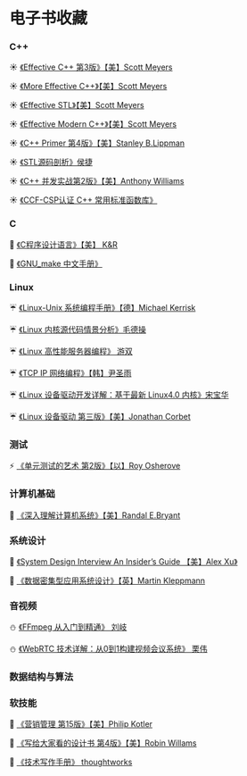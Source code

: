 # 电子书收藏
### C++
:sunny: [《Effective C++ 第3版》【美】Scott Meyers](https://ebook-1301626360.cos.ap-nanjing.myqcloud.com/cpp/Effective%20C%2B%2B%E4%B8%AD%E6%96%87%E7%89%88%28%E7%AC%AC%E4%B8%89%E7%89%88%29.pdf)

:sunny: [《More Effective C++》【美】Scott Meyers](https://ebook-1301626360.cos.ap-nanjing.myqcloud.com/cpp/More%20Effective%20C%2B%2B%E4%B8%AD%E6%96%87%E7%89%88.pdf)

:sunny: [《Effective STL》【美】Scott Meyers](https://ebook-1301626360.cos.ap-nanjing.myqcloud.com/cpp/Effective%20STL%EF%BC%88%E4%B8%AD%E6%96%87%E7%89%88%EF%BC%89.pdf)

:sunny: [《Effective Modern C++》【美】Scott Meyers](https://ebook-1301626360.cos.ap-nanjing.myqcloud.com/cpp/Effective%20Modern%20C%2B%2B.pdf)

:sunny: [《C++ Primer 第4版》【美】Stanley B.Lippman](https://ebook-1301626360.cos.ap-nanjing.myqcloud.com/cpp/C%2B%2BPrimer%E4%B8%AD%E6%96%87%E7%89%88%28%E7%AC%AC4%E7%89%88%29.pdf)

:sunny: [《STL源码剖析》侯捷](https://ebook-1301626360.cos.ap-nanjing.myqcloud.com/cpp/STL%E6%BA%90%E7%A0%81%E5%89%96%E6%9E%90.pdf)

:sunny: [《C++ 并发实战第2版》【美】Anthony Williams](https://ebook-1301626360.cos.ap-nanjing.myqcloud.com/cpp/C%2B%2B%E5%B9%B6%E5%8F%91%E7%BC%96%E7%A8%8B%E5%AE%9E%E6%88%98%E7%AC%AC2%E7%89%88.pdf)

:sunny: [《CCF-CSP认证 C++ 常用标准函数库》](https://ebook-1301626360.cos.ap-nanjing.myqcloud.com/cpp/CCF-CSP%E8%AE%A4%E8%AF%81C%2B%2B%E5%B8%B8%E7%94%A8%E6%A0%87%E5%87%86%E5%BA%93%E5%87%BD%E6%95%B0.pdf)

### C
:jack_o_lantern: [《C程序设计语言》【美】 K&R](https://ebook-1301626360.cos.ap-nanjing.myqcloud.com/c/C%E7%A8%8B%E5%BA%8F%E8%AE%BE%E8%AE%A1%E8%AF%AD%E8%A8%80%28K%26R%29%E6%B8%85%E6%99%B0%E4%B8%AD%E6%96%87%E7%89%88.pdf)

:jack_o_lantern: [《GNU_make 中文手册》](https://ebook-1301626360.cos.ap-nanjing.myqcloud.com/c/GNU_make%E4%B8%AD%E6%96%87%E6%89%8B%E5%86%8C.pdf)

### Linux
:umbrella: [《Linux-Unix 系统编程手册》【德】Michael Kerrisk](https://ebook-1301626360.cos.ap-nanjing.myqcloud.com/linux/LINUX-Unix%E7%B3%BB%E7%BB%9F%E7%BC%96%E7%A8%8B%E6%89%8B%E5%86%8C.pdf)

:umbrella: [《Linux 内核源代码情景分析》毛德操](https://ebook-1301626360.cos.ap-nanjing.myqcloud.com/linux/Linux%E5%86%85%E6%A0%B8%E6%BA%90%E4%BB%A3%E7%A0%81%E6%83%85%E6%99%AF%E5%88%86%E6%9E%90.pdf)

:umbrella: [《Linux 高性能服务器编程》 游双](https://ebook-1301626360.cos.ap-nanjing.myqcloud.com/linux/Linux%E9%AB%98%E6%80%A7%E8%83%BD%E6%9C%8D%E5%8A%A1%E5%99%A8%E7%BC%96%E7%A8%8B.pdf)

:umbrella: [《TCP IP 网络编程》【韩】尹圣雨](https://ebook-1301626360.cos.ap-nanjing.myqcloud.com/linux/%E3%80%8ATCP%20IP%E7%BD%91%E7%BB%9C%E7%BC%96%E7%A8%8B%E3%80%8B%28%E9%9F%A9%29%E5%B0%B9%E5%9C%A3%E9%9B%A8.pdf)

:umbrella: [《Linux 设备驱动开发详解：基于最新 Linux4.0 内核》宋宝华]()

:umbrella: [《Linux 设备驱动 第三版》【美】Jonathan Corbet]()

### 测试
:zap: [《单元测试的艺术 第2版》【以】Roy Osherove](https://ebook-1301626360.cos.ap-nanjing.myqcloud.com/test/%E5%8D%95%E5%85%83%E6%B5%8B%E8%AF%95%E7%9A%84%E8%89%BA%E6%9C%AF%28%E7%AC%AC2%E7%89%88%29.pdf)

### 计算机基础
:tanabata_tree: [《深入理解计算机系统》【美】Randal E.Bryant](https://ebook-1301626360.cos.ap-nanjing.myqcloud.com/cs/%E6%B7%B1%E5%85%A5%E7%90%86%E8%A7%A3%E8%AE%A1%E7%AE%97%E6%9C%BA%E7%B3%BB%E7%BB%9F.pdf)

### 系统设计
:confetti_ball: [《System Design Interview An Insider’s Guide 【美】Alex Xu》]()

:confetti_ball: [《数据密集型应用系统设计》【英】Martin Kleppmann]()


### 音视频
:snowman: [《FFmpeg 从入门到精通》 刘岐](https://ebook-1301626360.cos.ap-nanjing.myqcloud.com/av/FFmpeg%E4%BB%8E%E5%85%A5%E9%97%A8%E5%88%B0%E7%B2%BE%E9%80%9A%20by%20%E5%88%98%E6%AD%A7%20%E8%B5%B5%E6%96%87%E6%9D%B0%20.pdf)

:snowman: [《WebRTC 技术详解：从0到1构建视频会议系统》 栗伟](https://ebook-1301626360.cos.ap-nanjing.myqcloud.com/av/WebRTC%E6%8A%80%E6%9C%AF%E8%AF%A6%E8%A7%A3%EF%BC%9A%E4%BB%8E0%E5%88%B01%E6%9E%84%E5%BB%BA%E5%A4%9A%E4%BA%BA%E8%A7%86%E9%A2%91%E4%BC%9A%E8%AE%AE%E7%B3%BB%E7%BB%9F%20%28%E6%A0%97%E4%BC%9F%29%20.pdf)

### 数据结构与算法

### 软技能
:school_satchel: [《营销管理 第15版》【美】Philip Kotler](https://ebook-1301626360.cos.ap-nanjing.myqcloud.com/skill/%E8%90%A5%E9%94%80%E7%AE%A1%E7%90%86%EF%BC%88%E7%AC%AC15%E7%89%88%EF%BC%89%20by%20%E8%8F%B2%E5%88%A9%E6%99%AE%E2%80%A2%E7%A7%91%E7%89%B9%E5%8B%92.pdf)

:school_satchel: [《写给大家看的设计书 第4版》【美】Robin Willams](https://ebook-1301626360.cos.ap-nanjing.myqcloud.com/skill/%E5%86%99%E7%BB%99%E5%A4%A7%E5%AE%B6%E7%9C%8B%E7%9A%84%E8%AE%BE%E8%AE%A1%E4%B9%A6%20-%E7%AC%AC%E5%9B%9B%E7%89%88.pdf)

:school_satchel: [《技术写作手册》 thoughtworks](https://ebook-1301626360.cos.ap-nanjing.myqcloud.com/skill/%E6%8A%80%E6%9C%AF%E5%86%99%E4%BD%9C%E6%89%8B%E5%86%8C-ebook.pdf)
### 
